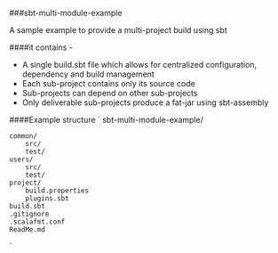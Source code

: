 ###sbt-multi-module-example

A sample example to provide a multi-project build using sbt

####it contains - 
- A single build.sbt file which allows for centralized configuration, dependency and build management
- Each sub-project contains only its source code
- Sub-projects can depend on other sub-projects
- Only deliverable sub-projects produce a fat-jar using sbt-assembly

####Example structure
`
sbt-multi-module-example/

    common/
        src/
        test/
    users/
        src/
        test/
    project/
        build.properties
        plugins.sbt
    build.sbt
    .gitignore
    .scalafmt.conf
    ReadMe.md
`
